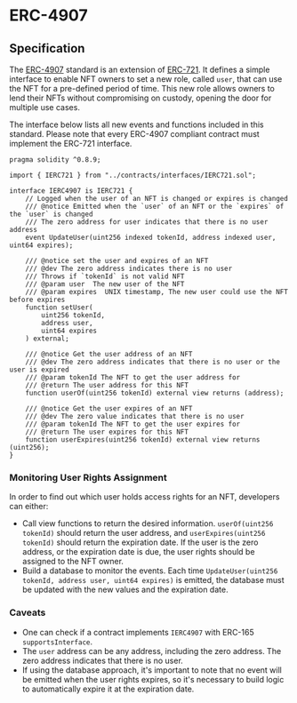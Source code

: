 # ERC-4907

## Specification

The [ERC-4907](https://github.com/ethereum/EIPs/blob/master/EIPS/eip-4907.md) standard is an extension of 
[ERC-721](https://github.com/ethereum/EIPs/blob/master/EIPS/eip-721.md). It defines a simple interface to enable NFT
owners to set a new role, called `user`,  that can use the NFT for a pre-defined period of time. This new role allows
owners to lend their NFTs without compromising on custody, opening the door for multiple use cases.

The interface below lists all new events and functions included in this standard. Please note that every ERC-4907 
compliant contract must implement the ERC-721 interface.

```solidity
pragma solidity ^0.8.9;

import { IERC721 } from "../contracts/interfaces/IERC721.sol";

interface IERC4907 is IERC721 {
    // Logged when the user of an NFT is changed or expires is changed
    /// @notice Emitted when the `user` of an NFT or the `expires` of the `user` is changed
    /// The zero address for user indicates that there is no user address
    event UpdateUser(uint256 indexed tokenId, address indexed user, uint64 expires);

    /// @notice set the user and expires of an NFT
    /// @dev The zero address indicates there is no user
    /// Throws if `tokenId` is not valid NFT
    /// @param user  The new user of the NFT
    /// @param expires  UNIX timestamp, The new user could use the NFT before expires
    function setUser(
        uint256 tokenId,
        address user,
        uint64 expires
    ) external;

    /// @notice Get the user address of an NFT
    /// @dev The zero address indicates that there is no user or the user is expired
    /// @param tokenId The NFT to get the user address for
    /// @return The user address for this NFT
    function userOf(uint256 tokenId) external view returns (address);

    /// @notice Get the user expires of an NFT
    /// @dev The zero value indicates that there is no user
    /// @param tokenId The NFT to get the user expires for
    /// @return The user expires for this NFT
    function userExpires(uint256 tokenId) external view returns (uint256);
}
```

### Monitoring User Rights Assignment

In order to find out which user holds access rights for an NFT, developers can either:

- Call view functions to return the desired information. `userOf(uint256 tokenId)` should return the user address, and
`userExpires(uint256 tokenId)` should return the expiration date. If the user is the zero address, or the 
expiration date is due, the user rights should be assigned to the NFT owner.
- Build a database to monitor the events. Each time `UpdateUser(uint256 tokenId, address user, uint64 expires)` is
emitted, the database must be updated with the new values and the expiration date.

### Caveats

- One can check if a contract implements `IERC4907` with ERC-165 `supportsInterface`.
- The `user` address can be any address, including the zero address. The zero address indicates that there is no user.
- If using the database approach, it's important to note that no event will be emitted when the user rights expires, so
it's necessary to build logic to automatically expire it at the expiration date.

